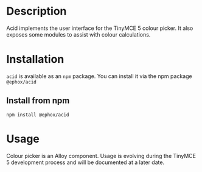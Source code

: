 # Description
Acid implements the user interface for the TinyMCE 5 colour picker. It also exposes some modules to assist with colour calculations.

# Installation
`acid` is available as an `npm` package.  You can install it via the npm package `@ephox/acid`

## Install from npm
`npm install @ephox/acid`

# Usage

Colour picker is an Alloy component. Usage is evolving during the TinyMCE 5 development process and will be documented at a later date.
